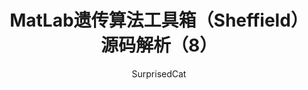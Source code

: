 ---
layout: post
title:  "MatLab遗传算法工具箱（Sheffield）源码解析（8）"
categories: Algorithm
tags:  Algorithm Matlab
author: SurprisedCat
---